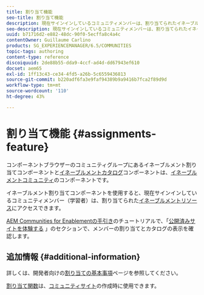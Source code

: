 ```yaml
---
title: 割り当て機能
seo-title: 割り当て機能
description: 現在サインインしているコミュニティメンバーは、割り当てられたイネーブルメントリソースにアクセスできます
seo-description: 現在サインインしているコミュニティメンバーは、割り当てられたイネーブルメントリソースにアクセスできます
uuid: b71716d2-e882-48dc-90f0-5ecffa8c4a4c
contentOwner: Guillaume Carlino
products: SG_EXPERIENCEMANAGER/6.5/COMMUNITIES
topic-tags: authoring
content-type: reference
discoiquuid: 2de88b55-dda9-4ccf-ad4d-dd67943ef610
docset: aem65
exl-id: 1ff13c43-ce34-4fd5-a26b-5c6559436813
source-git-commit: b220adf6fa3e9faf94389b9a9416b7fca2f89d9d
workflow-type: tm+mt
source-wordcount: '110'
ht-degree: 43%

---
```


# 割り当て機能  {#assignments-feature}

コンポーネントブラウザーのコミュニティグループにあるイネーブルメント割り当てコンポーネントと[イネーブルメントカタログ](/help/communities/catalog.md)コンポーネントは、[イネーブルメントコミュニティ](/help/communities/overview.md#enablement-community)のコンポーネントです。

イネーブルメント割り当てコンポーネントを使用すると、現在サインインしているコミュニティメンバー（学習者）は、割り当てられた[イネーブルメントリソース](/help/communities/resources.md)にアクセスできます。

[AEM Communities for Enablementの手引き](/help/communities/getting-started-enablement.md)のチュートリアルで、「[公開済みサイトを体験する](/help/communities/enablement-published-site.md) 」のセクションで、メンバーの割り当てとカタログの表示を確認します。

## 追加情報 {#additional-information}

詳しくは、開発者向けの[割り当ての基本事項](/help/communities/essentials-assignments.md)ページを参照してください。

[割り当て関数](/help/communities/functions.md#assignments-function)は、[コミュニティサイト](/help/communities/sites-console.md)の作成時に使用できます。
